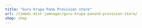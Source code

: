 ```yaml
---
title: "Guru Krupa Pan& Provision store"
url: /timbdi-dist-jamnagar/guru-krupa-panand-provision-store/
shop: shop
---
```

